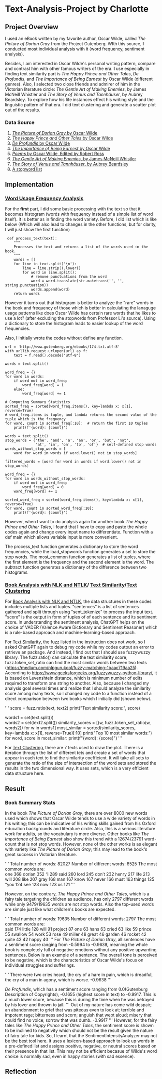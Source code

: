 # **Text-Analysis-Project by Charlotte**

## **Project Overview**
 I used an eBook written by my favorite author, Oscar Wilde, called *The Picture of Dorian Gray* from the Project Gutenberg. WIth this source, I conducted most individual analysis with it (word frequency, sentiment analysis). 

 Besides, I am interested in Oscar Wilde's personal writing pattern, compare and contrast him with other famous writers of the era. I use especially in finding text similarity part is *The Happy Prince and Other Tales*, *De Profundis*, and *The Importance of Being Earnest* by Oscar Wilde (different genres). Also, I selected two close friends and admirer of him in the Victorian literature circle: *The Gentle Art of Making Enemies*, by James McNeill Whistler and *The Story of Venus and Tannhäuser*, by Aubrey Beardsley. To explore how his life instances effect his writing style and the linguistic pattern of that era. I did text clustering and generate a scatter plot out of the results. 
 
 
 ### **Data Source**
 1. [*The Picture of Dorian Gray* by Oscar Wilde](http://www.gutenberg.org/ebooks/174.txt.utf-8)
 2. [*The Happy Prince and Other Tales* by Oscar Wilde](https://www.gutenberg.org/cache/epub/30120/pg30120.txt)
 3. [*De Profundis* by Oscar Wilde](https://www.gutenberg.org/cache/epub/921/pg921.txt)
 4. [*The Importance of Being Earnest* by Oscar Wilde](https://www.gutenberg.org/files/844/844-0.txt)
 5. [*Poems* by Oscar Wilde, Edited by Robert Ross](https://www.gutenberg.org/files/1057/1057-0.txt)
 6. [*The Gentle Art of Making Enemies*, by James McNeill Whistler](https://www.gutenberg.org/cache/epub/24650/pg24650.txt)
 7. [*The Story of Venus and Tannhäuser*, by Aubrey Beardsley](https://www.gutenberg.org/cache/epub/50210/pg50210.txt)
 8. [A stopword list](stopwords.txt)

## **Implementation**
 ### [Word Usage Frequency Analysis](frequency_analysis.py)
 For the **first** part, I did some basic processing with the text so that it becomes histogram (words with frequency instead of a simple list of word itself). It is better as in finding the word variety. Before, I did list which is like below (Which will also lead to changes in the other functions, but for clarity, I will just show the first function)
```
 def process_text(text):
    """
    Processes the text and returns a list of the words used in the book. 
    """
    words = []
    for line in text.split('\n'):
        line = line.strip().lower()
        for word in line.split():
            # remove punctuations from the word
            word = word.translate(str.maketrans('', '', string.punctuation))
            words.append(word)
    return words
```

However it turns out that histogram is better to analyze the "rare" words in the book and frequency of those which is better in calculating the lanaguge usage patterns like does Oscar Wilde has certain rare words that he likes to use a lot? (after excluding the stopwords from Professor Li's source). Using a dictionary to store the histogram leads to easier lookup of the word frequencies. 

Also, I initially wrote the codes without define any function.

```
url = 'http://www.gutenberg.org/ebooks/174.txt.utf-8'
with urllib.request.urlopen(url) as f:
    text = f.read().decode('utf-8')

words = text.split()

word_freq = {}
for word in words:
    if word not in word_freq:
        word_freq[word] = 1
    else:
        word_freq[word] += 1

# Computing Summary Statistics
sorted_freq = sorted(word_freq.items(), key=lambda x: x[1], reverse=True)
# word_freq.items is tuple, and lambda returns the second value of the tuple which is the frequency
for word, count in sorted_freq[:10]:  # return the first 10 tuples
    print(f'{word}: {count}')

words = text.split()
stop_words = {'the', 'and', 'a', 'an', 'or', 'but', 'not',
              'at', 'in', 'on', 'to', 'of'}  # self-defined stop words
words_without_stop_words = [
    word for word in words if word.lower() not in stop_words]

filtered_words = [word for word in words if word.lower() not in stop_words]

word_freq = {}
for word in words_without_stop_words:
    if word not in word_freq:
        word_freq[word] = 0
    word_freq[word] += 1

sorted_word_freq = sorted(word_freq.items(), key=lambda x: x[1], reverse=True)
for word, count in sorted_word_freq[:10]:
    print(f'{word}: {count}')
```

However, when I want to do analysis again for another book *The Happy Prince and Other Tales*, I found that I have to copy and paste the whole codes again and change every input name to differentiate. Function with a def main which allows variable input is more convenient. 
 
The process_text function generates a dictionary to store the word frequencies, while the load_stopwords function generates a set to store the stop words. The most_common function generates a list of tuples, where the first element is the frequency and the second element is the word. The subtract function generates a dictionary of the difference between two histograms.

### [Book Analysis with NLK and NTLK](book_analysis.py)/ [Text Similarity](text_similarity.py)/[Text Clustering](text_clustering.py)

For [Book Analysis with NLK and NTLK](book_analysis.py), the data structures in these codes includes multiple lists and tuples. "sentences" is a list of sentences gathered and split through using "sent_tokenize" to process the input text. "score" is the output in form of tuples of of each sentence and its sentiment score. In understanding the sentiment analysis, ChatGPT helps on the choice of VADER (Valence Aware Dictionary and Sentiment Reasoner) which is a rule-based approach and machine-learning-based approach. 

For [Text Similarity](text_similarity.py), the fuzz listed in the instruction does not work, so I asked ChatGPT again to debug my code while my codes output an error to retrieve an package. And instead, I find out that I should use fuzzywuzzy library. The fuzz.ratio() can calculate the text similarity score; fuzz.token_set_ratio can find the most similar words between two texts (https://medium.com/nlpgurukool/fuzzy-matching-1baac719aa25). According to https://www.geeksforgeeks.org/fuzzywuzzy-python-library/, it is based on Levenshtein distance, which is minimum number of edits required to transform one string to another. Also, because I changed my analysis goal several times and realize that I should analyze the similarity score among many texts, so I changed my code to a function instead of a direct comparison between two books which I initially did (shown below). 

'''
score = fuzz.ratio(text, text2)
print("Text similarity score:", score)

words1 = set(text.split())  
words2 = set(text2.split()) 
similarity_scores = [(w, fuzz.token_set_ratio(w, words2)) for w in words1]
most_similar = sorted(similarity_scores, key=lambda x: x[1], reverse=True)[:10] 
print("Top 10 most similar words:")
for word, score in most_similar:
    print(f"{word}: {score}")
'''

For [Text Clustering](text_clustering.py), there are 7 texts used to draw the plot. There is a iteration through the list of different tets and create a set of words that appear in each text to find the similarity coefficient. It will take all sets to generate the ratio of the size of intersection of the word sets and stored the results in the two dimensional way. It uses sets, which is a very efficient data structure here. 

## Result
### Book Summary Stats 

In the book *The Picture of Dorian Gray*, there are over 8000 new words used which shows that Oscar Wilde tends to use a wide variety of words in his writing; this can be indicative of his writing skills gained from his Oxford education backgrounds and literature circle. Also, this is a serious literature work for adults, so the vocabulary is more diverse. Other books like *The Importance of Being Earnest* also show this trend with a 12674/23791 word-count that is not stop words. However, none of the other works is as elegant with variety like *The Picture of Dorian Gray*; this may lead to the book's great success in Victorian literature. 

'''
Total number of words: 82027
Number of different words: 8525
The most common words are:     
one      368
dorian   352
“i       289
said     260
lord     245
don’t    232
henry    217
life     213
will     208
like     207
gray     168
man      167
know     167
never    166
must     163
things   125
“you     124
see      123
now      123
us       121
'''

However, on the contrary, *The Happy Prince and Other Tales*, which is a fairy tale targeting the children as audience, has only 2797 different words while only 9479/19635 words are not stop words. Also the top-used words are simple just like what children's books are expected. 

'''
Total number of words: 19635
Number of different words: 2797
The most common words are:     
said     174
little   128
will     91
project  87
one      63
hans     63
cried    63
like     59
prince   55
swallow  54
work     53
rose     49
miller   48
great    46
garden   46
rocket   42
quite    42
         42
happy    40
'''
For *The Picture of Dorian Gray*, all sentences have a sentiment score ranging from -0.5994 to -0.9638, meaning the whole book is completely full of negative emotions without any positive upwarding sentences. Below is an example of a sentence. The overall tone is perceived to be negative, which is the characteristics of Oscar Wilde's focus on individual struggles and sufferings.  

'''
There were two cries heard, the cry of a hare in pain, which is dreadful, the cry of a man in agony, which is
worse. -0.9638
'''

*De Profundis*, which has a sentiment score ranging from 0.0(Gutenburg Description of Copyrights), -0.1655 (highest score in text) to -0.9917. This is a much lower score, because this is during the time when he was betrayed by his lover and thrown to jail. 
'''
Out of my nature has come wild despair; an abandonment to grief that was piteous even to look at;
terrible and impotent rage; bitterness and scorn; anguish that wept aloud; misery that could find no voice; sorrow that was dumb. -0.9917
''' 
However, for the fairy tales like *The Happy Prince and Other Tales*, the sentiment score is shown to be inclined to negativity which should not be the result given the nature of fairy tale for kids. So, I learnt that the SentimentIntensityAnalyzer may not be the best tool here. It uses a lexicon-based approach to look up words in a pre-defined list and assigns positive, negative, or neutral scores based on their presence in that list. This may not be efficient becasue of Wilde's word choice is normally sad, even in happy stories (with sad essence). 


## Reflection 
